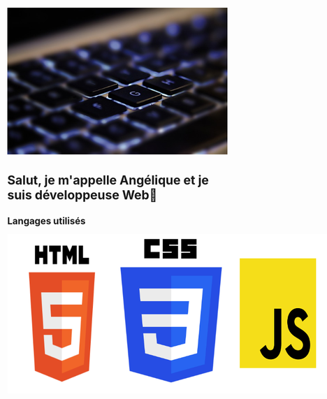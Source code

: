 
![Texte alternatif](assets/clavier.jpg)
# Salut, je m'appelle Angélique et je suis développeuse Web👋

## Langages utilisés

<div style="display: flex; justify-content: space-around;">
    <img src="assets/HTML.png" alt="Logo HTML" width="250"/>
    <img src="assets/CSS.png" alt="Logo HTML" width="250"/>
    <img src="assets/JavaScript.png" alt="Logo HTML" width="250"/>
    <img src="assets/React.png" alt="Logo HTML" width="250"/>
    <img src="assets/NextJs.png" alt="Logo HTML" width="250"/>
</div>

<!--
**Tonyac-create/Tonyac-create** is a ✨ _special_ ✨ repository because its `README.md` (this file) appears on your GitHub profile.

Here are some ideas to get you started:

- 🔭 I’m currently working on ...
- 🌱 I’m currently learning ...
- 👯 I’m looking to collaborate on ...
- 🤔 I’m looking for help with ...
- 💬 Ask me about ...
- 📫 How to reach me: ...
- 😄 Pronouns: ...
- ⚡ Fun fact: ...
-->
